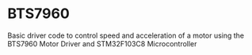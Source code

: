 # BTS7960
Basic driver code to control speed and acceleration of a motor using the BTS7960 Motor Driver and STM32F103C8 Microcontroller
